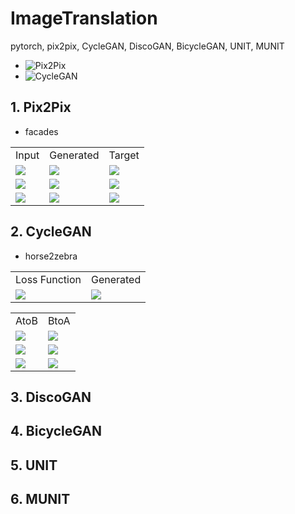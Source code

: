 # ImageTranslation
pytorch, pix2pix, CycleGAN, DiscoGAN, BicycleGAN, UNIT, MUNIT

- ![Pix2Pix](https://github.com/suhoy901/ImageTranslation/blob/master/Pix2Pix/1.%20Pix2Pix_train.ipynb)
- ![CycleGAN](https://github.com/suhoy901/ImageTranslation/blob/master/CycleGAN/2.%20CycleGAN_train.ipynb)

## 1. Pix2Pix
- facades

<table>
  <tr>
    <td style="text-align: middle;">Input</td>
    <td style="text-align: middle;">Generated</td>
    <td style="text-align: middle;">Target</td>
  </tr>
  <tr>
    <td>
     <img src="https://raw.githubusercontent.com/suhoy901/ImageTranslation/master/Pix2Pix/dataset/facades/test/a/cmp_b0206.jpg"/>
    </td>
    <td>
     <img src="https://raw.githubusercontent.com/suhoy901/ImageTranslation/master/Pix2Pix/result/facades/cmp_b0206.jpg"/>
    </td>
    <td>
     <img src="https://raw.githubusercontent.com/suhoy901/ImageTranslation/master/Pix2Pix/dataset/facades/test/b/cmp_b0206.jpg"/>
    </td>
  </tr>
  <tr>
    <td>
     <img src="https://raw.githubusercontent.com/suhoy901/ImageTranslation/master/Pix2Pix/dataset/facades/test/a/cmp_b0239.jpg"/>
    </td>
    <td>
     <img src="https://raw.githubusercontent.com/suhoy901/ImageTranslation/master/Pix2Pix/result/facades/cmp_b0239.jpg"/>
    </td>
    <td>
     <img src="https://raw.githubusercontent.com/suhoy901/ImageTranslation/master/Pix2Pix/dataset/facades/test/b/cmp_b0239.jpg"/>
    </td>
  </tr>
  <tr>
    <td>
     <img src="https://raw.githubusercontent.com/suhoy901/ImageTranslation/master/Pix2Pix/dataset/facades/test/a/cmp_b0360.jpg"/>
    </td>
    <td>
     <img src="https://raw.githubusercontent.com/suhoy901/ImageTranslation/master/Pix2Pix/result/facades/cmp_b0360.jpg"/>
    </td>
    <td>
     <img src="https://raw.githubusercontent.com/suhoy901/ImageTranslation/master/Pix2Pix/dataset/facades/test/b/cmp_b0360.jpg"/>
    </td>
  </tr>
</table>

## 2. CycleGAN
- horse2zebra

<table>
  <tr>
    <td style="text-align: middle;">Loss Function</td>
    <td style="text-align: middle;">Generated</td>
  </tr>
  <tr>
    <td>
     <img src="https://raw.githubusercontent.com/suhoy901/ImageTranslation/master/CycleGAN/horse2zebra_results/Loss_values_epoch_200.png"/>
    </td>
    <td>
     <img src="https://raw.githubusercontent.com/suhoy901/ImageTranslation/master/CycleGAN/horse2zebra_results/horse2zebra_CycleGAN_epochs_200.gif"/>
    </td>
  </tr>
</table>

<table>
  <tr>
    <td style="text-align: middle;">AtoB</td>
    <td style="text-align: middle;">BtoA</td>
  </tr>
  <tr>
    <td>
     <img src="https://raw.githubusercontent.com/suhoy901/ImageTranslation/master/CycleGAN/horse2zebra_test_results/AtoB/Test_result_118.png"/>
    </td>
    <td>
     <img src="https://raw.githubusercontent.com/suhoy901/ImageTranslation/master/CycleGAN/horse2zebra_test_results/BtoA/Test_result_118.png"/>
    </td>
  </tr>
  <tr>
    <td>
     <img src="https://raw.githubusercontent.com/suhoy901/ImageTranslation/master/CycleGAN/horse2zebra_test_results/AtoB/Test_result_62.png"/>
    </td>
    <td>
     <img src="https://raw.githubusercontent.com/suhoy901/ImageTranslation/master/CycleGAN/horse2zebra_test_results/BtoA/Test_result_62.png"/>
    </td>
  </tr>
  <tr>
    <td>
     <img src="https://raw.githubusercontent.com/suhoy901/ImageTranslation/master/CycleGAN/horse2zebra_test_results/AtoB/Test_result_98.png"/>
    </td>
    <td>
     <img src="https://raw.githubusercontent.com/suhoy901/ImageTranslation/master/CycleGAN/horse2zebra_test_results/BtoA/Test_result_98.png"/>
    </td>
  </tr>
</table>

## 3. DiscoGAN

## 4. BicycleGAN

## 5. UNIT

## 6. MUNIT
